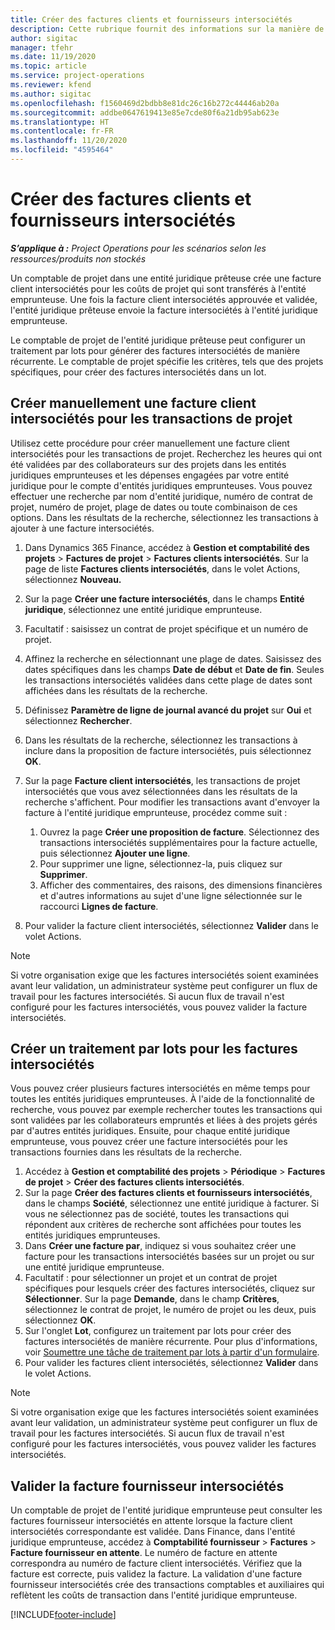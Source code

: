 ```yaml
---
title: Créer des factures clients et fournisseurs intersociétés
description: Cette rubrique fournit des informations sur la manière de créer des factures clients et fournisseurs intersociétés.
author: sigitac
manager: tfehr
ms.date: 11/19/2020
ms.topic: article
ms.service: project-operations
ms.reviewer: kfend
ms.author: sigitac
ms.openlocfilehash: f1560469d2bdbb8e81dc26c16b272c44446ab20a
ms.sourcegitcommit: addbe0647619413e85e7cde80f6a21db95ab623e
ms.translationtype: HT
ms.contentlocale: fr-FR
ms.lasthandoff: 11/20/2020
ms.locfileid: "4595464"
---
```

# <a name="create-intercompany-customer-and-vendor-invoices"></a>Créer des factures clients et fournisseurs intersociétés

_**S’applique à :** Project Operations pour les scénarios selon les ressources/produits non stockés_

Un comptable de projet dans une entité juridique prêteuse crée une facture client intersociétés pour les coûts de projet qui sont transférés à l'entité emprunteuse. Une fois la facture client intersociétés approuvée et validée, l'entité juridique prêteuse envoie la facture intersociétés à l'entité juridique emprunteuse.

Le comptable de projet de l'entité juridique prêteuse peut configurer un traitement par lots pour générer des factures intersociétés de manière récurrente. Le comptable de projet spécifie les critères, tels que des projets spécifiques, pour créer des factures intersociétés dans un lot.

## <a name="manually-create-an-intercompany-customer-invoice-for-project-transactions"></a>Créer manuellement une facture client intersociétés pour les transactions de projet 

Utilisez cette procédure pour créer manuellement une facture client intersociétés pour les transactions de projet. Recherchez les heures qui ont été validées par des collaborateurs sur des projets dans les entités juridiques emprunteuses et les dépenses engagées par votre entité juridique pour le compte d'entités juridiques emprunteuses. Vous pouvez effectuer une recherche par nom d'entité juridique, numéro de contrat de projet, numéro de projet, plage de dates ou toute combinaison de ces options. Dans les résultats de la recherche, sélectionnez les transactions à ajouter à une facture intersociétés.

1. Dans Dynamics 365 Finance, accédez à **Gestion et comptabilité des projets** > **Factures de projet** > **Factures clients intersociétés**. Sur la page de liste **Factures clients intersociétés**, dans le volet Actions, sélectionnez **Nouveau.**
2. Sur la page **Créer une facture intersociétés**, dans le champs **Entité juridique**, sélectionnez une entité juridique emprunteuse.
3. Facultatif : saisissez un contrat de projet spécifique et un numéro de projet.
4. Affinez la recherche en sélectionnant une plage de dates. Saisissez des dates spécifiques dans les champs **Date de début** et **Date de fin**. Seules les transactions intersociétés validées dans cette plage de dates sont affichées dans les résultats de la recherche.
5. Définissez **Paramètre de ligne de journal avancé du projet** sur **Oui** et sélectionnez **Rechercher**.
6. Dans les résultats de la recherche, sélectionnez les transactions à inclure dans la proposition de facture intersociétés, puis sélectionnez **OK**.
7. Sur la page **Facture client intersociétés**, les transactions de projet intersociétés que vous avez sélectionnées dans les résultats de la recherche s'affichent. Pour modifier les transactions avant d'envoyer la facture à l'entité juridique emprunteuse, procédez comme suit :
  
    1. Ouvrez la page **Créer une proposition de facture**. Sélectionnez des transactions intersociétés supplémentaires pour la facture actuelle, puis sélectionnez **Ajouter une ligne**.
    2. Pour supprimer une ligne, sélectionnez-la, puis cliquez sur **Supprimer**.
    3. Afficher des commentaires, des raisons, des dimensions financières et d'autres informations au sujet d'une ligne sélectionnée sur le raccourci **Lignes de facture**.
    
8. Pour valider la facture client intersociétés, sélectionnez **Valider** dans le volet Actions.

> [!NOTE]
> Si votre organisation exige que les factures intersociétés soient examinées avant leur validation, un administrateur système peut configurer un flux de travail pour les factures intersociétés. Si aucun flux de travail n'est configuré pour les factures intersociétés, vous pouvez valider la facture intersociétés.

## <a name="create-a-batch-job-for-intercompany-invoices"></a>Créer un traitement par lots pour les factures intersociétés

Vous pouvez créer plusieurs factures intersociétés en même temps pour toutes les entités juridiques emprunteuses. À l'aide de la fonctionnalité de recherche, vous pouvez par exemple rechercher toutes les transactions qui sont validées par les collaborateurs empruntés et liées à des projets gérés par d'autres entités juridiques. Ensuite, pour chaque entité juridique emprunteuse, vous pouvez créer une facture intersociétés pour les transactions fournies dans les résultats de la recherche.

1. Accédez à **Gestion et comptabilité des projets** > **Périodique** > **Factures de projet** > **Créer des factures clients intersociétés**.
2. Sur la page **Créer des factures clients et fournisseurs intersociétés**, dans le champs **Société**, sélectionnez une entité juridique à facturer. Si vous ne sélectionnez pas de société, toutes les transactions qui répondent aux critères de recherche sont affichées pour toutes les entités juridiques emprunteuses.
3. Dans **Créer une facture par**, indiquez si vous souhaitez créer une facture pour les transactions intersociétés basées sur un projet ou sur une entité juridique emprunteuse.
4. Facultatif : pour sélectionner un projet et un contrat de projet spécifiques pour lesquels créer des factures intersociétés, cliquez sur **Sélectionner**. Sur la page **Demande**, dans le champ **Critères**, sélectionnez le contrat de projet, le numéro de projet ou les deux, puis sélectionnez **OK**.
5. Sur l'onglet **Lot**, configurez un traitement par lots pour créer des factures intersociétés de manière récurrente. Pour plus d'informations, voir [Soumettre une tâche de traitement par lots à partir d'un formulaire](https://docs.microsoft.com/dynamicsax-2012/appuser-itpro/submit-a-batch-processing-job-from-a-form).
6. Pour valider les factures client intersociétés, sélectionnez **Valider** dans le volet Actions.

> [!NOTE]
> Si votre organisation exige que les factures intersociétés soient examinées avant leur validation, un administrateur système peut configurer un flux de travail pour les factures intersociétés. Si aucun flux de travail n'est configuré pour les factures intersociétés, vous pouvez valider les factures intersociétés.

## <a name="post-the-intercompany-vendor-invoice"></a>Valider la facture fournisseur intersociétés

Un comptable de projet de l'entité juridique emprunteuse peut consulter les factures fournisseur intersociétés en attente lorsque la facture client intersociétés correspondante est validée. Dans Finance, dans l'entité juridique emprunteuse, accédez à **Comptabilité fournisseur** > **Factures** > **Facture fournisseur en attente**. Le numéro de facture en attente correspondra au numéro de facture client intersociétés. Vérifiez que la facture est correcte, puis validez la facture. La validation d'une facture fournisseur intersociétés crée des transactions comptables et auxiliaires qui reflètent les coûts de transaction dans l'entité juridique emprunteuse.


[!INCLUDE[footer-include](../includes/footer-banner.md)]